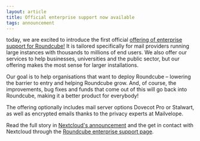 ```yaml
---
layout: article
title: Official enterprise support now available
tags: announcement
---
```


today, we are excited to introduce the first official [offering of enterprise
support for Roundcube!](https://nextcloud.com/roundcube) It is tailored
specifically for mail providers running large instances with thousands to
millions of end users. We also offer our services to help businesses,
universities and the public sector, but our offering makes the most sense for
larger installations.

Our goal is to help organisations that want to deploy Roundcube – lowering the
barrier to entry and helping Roundcube grow. And, of course, the improvements,
bug fixes and funds that come out of this will go back into Roundcube, making
it a better product for everybody!

The offering optionally includes mail server options Dovecot Pro or Stalwart,
as well as encrypted emails thanks to the privacy experts at Mailvelope.

Read the full story in [Nextcloud's announcement](https://nextcloud.com/blog/introducing-enterprise-support-for-roundcube)
and the get in contact with Nextcloud through the [Roundcube enterprise support page](https://nextcloud.com/roundcube/).
